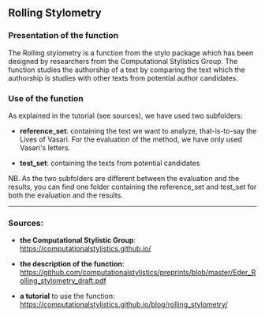 ## Rolling Stylometry
### Presentation of the function 
The Rolling stylometry is a function from the stylo package which has been designed by researchers from the Computational Stylistics Group. The function studies the authorship of a text by comparing the text which the authorship is studies with other texts from potential author candidates. 

### Use of the function 
As explained in the tutorial (see sources), we have used two subfolders: 

* **reference_set**: containing the text we want to analyze, that-is-to-say the Lives of Vasari. For the evaluation of the method, we have only used Vasari's letters. 

* **test_set**: containing the texts from potential candidates

NB. As the two subfolders are different between the evaluation and the results, you can find one folder containing the reference_set and test_set for both the evaluation and the results. 

---------------------------------------------------------

### Sources: 

* **the Computational Stylistic Group**: https://computationalstylistics.github.io/

* **the description of the function**: https://github.com/computationalstylistics/preprints/blob/master/Eder_Rolling_stylometry_draft.pdf

* **a tutorial** to use the function: https://computationalstylistics.github.io/blog/rolling_stylometry/



